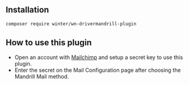 ## Installation

```bash
composer require winter/wn-drivermandrill-plugin
```

## How to use this plugin

- Open an account with [Mailchimp](https://mailchimp.com/features/transactional-email-infrastructure/) and setup a secret key to use this plugin.
- Enter the secret on the Mail Configuration page after choosing the Mandrill Mail method.

